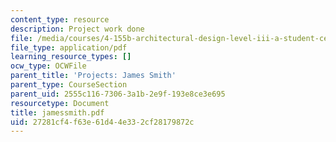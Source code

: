 ```yaml
---
content_type: resource
description: Project work done
file: /media/courses/4-155b-architectural-design-level-iii-a-student-center-for-mit-fall-2004/27281cf4f63e61d44e332cf28179872c_jamessmith.pdf
file_type: application/pdf
learning_resource_types: []
ocw_type: OCWFile
parent_title: 'Projects: James Smith'
parent_type: CourseSection
parent_uid: 2555c116-7306-3a1b-2e9f-193e8ce3e695
resourcetype: Document
title: jamessmith.pdf
uid: 27281cf4-f63e-61d4-4e33-2cf28179872c
---
```


